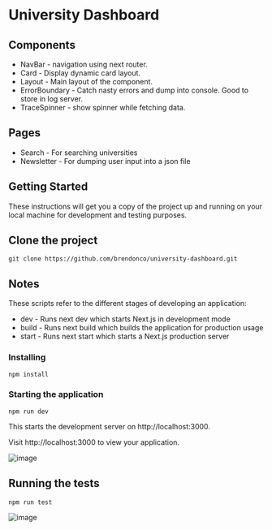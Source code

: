 # University Dashboard

## Components
- NavBar - navigation using next router.
- Card - Display dynamic card layout.
- Layout - Main layout of the component.
- ErrorBoundary - Catch nasty errors and dump into console. Good to store in log server.
- TraceSpinner - show spinner while fetching data.

## Pages
- Search - For searching universities
- Newsletter - For dumping user input into a json file

## Getting Started
These instructions will get you a copy of the project up and running on
your local machine for development and testing purposes.

## Clone the project
```git clone https://github.com/brendonco/university-dashboard.git```

## Notes
These scripts refer to the different stages of developing an application:

- dev - Runs next dev which starts Next.js in development mode
- build - Runs next build which builds the application for production usage
- start - Runs next start which starts a Next.js production server

### Installing
```npm install```

### Starting the application
```npm run dev```

This starts the development server on http://localhost:3000.

Visit http://localhost:3000 to view your application.

![image](https://user-images.githubusercontent.com/6521691/107056379-4071de80-680d-11eb-83b8-63530fd83501.png)


## Running the tests
```npm run test```

![image](https://user-images.githubusercontent.com/6521691/107055556-62b72c80-680c-11eb-8eed-9bccba6623d6.png)
